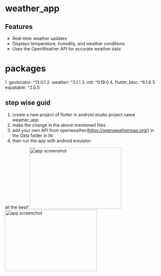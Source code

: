 # weather_app

## Features

- Real-time weather updates
- Displays temperature, humidity, and weather conditions
- Uses the OpenWeather API for accurate weather data

# packages
!. geolocator: ^13.0.1
2. weather: ^3.1.1
3. intl: ^0.19.0
4. flutter_bloc: ^8.1.6
5. equatable: ^2.0.5

## step wise guid
1. create a new project of flutter in android studio project name weather_app
2. make the change in the above mentioned files
3. add your own API from openweather(https://openweathermap.org/) in the Data folder in lib
4. then run the app with android emulator

all the best!
<img src="![image](https://github.com/user-attachments/assets/ec9c8f19-8819-45f9-9f6c-3304e22ecc2d)
" alt="app screenshot" width="300" height="200">
<img src="![image](https://github.com/user-attachments/assets/53037e33-48a7-4c66-b96f-49ebe94da203)
" alt="app screenchot" width="300" height="200">

